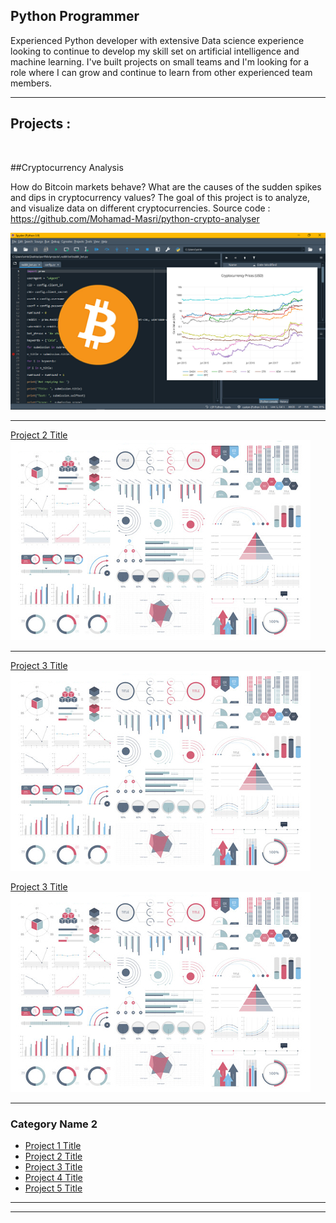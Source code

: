 ## Python Programmer


Experienced Python developer with extensive Data science experience looking to continue to develop my skill set on artificial intelligence and machine learning. I've built projects on small teams and I'm looking for a role where I can grow and continue to learn from other experienced team members.

---
## Projects :

<br>

##Cryptocurrency Analysis

How do Bitcoin markets behave? What are the causes of the sudden spikes and dips in cryptocurrency values? The goal of this project is to  analyze, and visualize data on different cryptocurrencies. Source code : <a>https://github.com/Mohamad-Masri/python-crypto-analyser</a>

<img src="images/projects/crypto.png?raw=true"/>

---
[Project 2 Title](/pdf/sample_presentation.pdf)
<img src="images/dummy_thumbnail.jpg?raw=true"/>

---
[Project 3 Title](http://example.com/)
<img src="images/dummy_thumbnail.jpg?raw=true"/>

[Project 3 Title](http://example.com/)
<img src="images/dummy_thumbnail.jpg?raw=true"/>

---

### Category Name 2

- [Project 1 Title](http://example.com/)
- [Project 2 Title](http://example.com/)
- [Project 3 Title](http://example.com/)
- [Project 4 Title](http://example.com/)
- [Project 5 Title](http://example.com/)

---




---

<!-- Remove above link if you don't want to attibute -->

